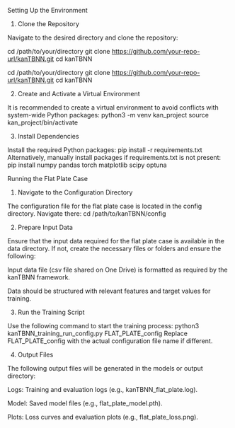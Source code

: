 Setting Up the Environment

1. Clone the Repository

Navigate to the desired directory and clone the repository:

cd /path/to/your/directory
git clone https://github.com/your-repo-url/kanTBNN.git
cd kanTBNN

cd /path/to/your/directory
git clone https://github.com/your-repo-url/kanTBNN.git
cd kanTBNN

2. Create and Activate a Virtual Environment

It is recommended to create a virtual environment to avoid conflicts with system-wide Python packages:
python3 -m venv kan_project
source kan_project/bin/activate

3. Install Dependencies

Install the required Python packages:
pip install -r requirements.txt
Alternatively, manually install packages if requirements.txt is not present:
pip install numpy pandas torch matplotlib scipy optuna

Running the Flat Plate Case

1. Navigate to the Configuration Directory

The configuration file for the flat plate case is located in the config directory. Navigate there:
cd /path/to/kanTBNN/config


2. Prepare Input Data

Ensure that the input data required for the flat plate case is available in the data directory. If not, create the necessary files or folders and ensure the following:

Input data file (csv file shared on One Drive) is formatted as required by the kanTBNN framework.

Data should be structured with relevant features and target values for training.

3. Run the Training Script

Use the following command to start the training process:
python3 kanTBNN_training_run_config.py FLAT_PLATE_config
Replace FLAT_PLATE_config with the actual configuration file name if different.

4. Output Files

The following output files will be generated in the models or output directory:

Logs: Training and evaluation logs (e.g., kanTBNN_flat_plate.log).

Model: Saved model files (e.g., flat_plate_model.pth).

Plots: Loss curves and evaluation plots (e.g., flat_plate_loss.png).

